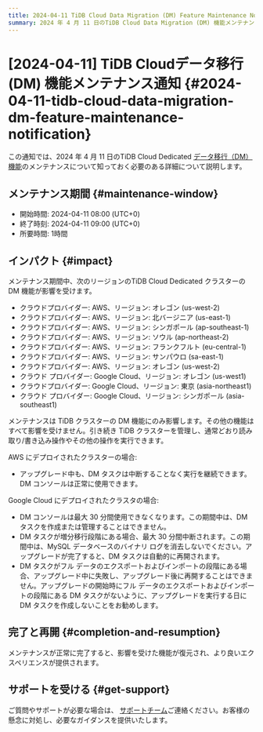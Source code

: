 ```yaml
---
title: 2024-04-11 TiDB Cloud Data Migration (DM) Feature Maintenance Notification
summary: 2024 年 4 月 11 日のTiDB Cloud Data Migration (DM) 機能メンテナンスの詳細 (メンテナンス ウィンドウや影響など) について説明します。
---
```


# [2024-04-11] TiDB Cloudデータ移行 (DM) 機能メンテナンス通知 {#2024-04-11-tidb-cloud-data-migration-dm-feature-maintenance-notification}

この通知では、2024 年 4 月 11 日のTiDB Cloud Dedicated [データ移行（DM）機能](/tidb-cloud/migrate-from-mysql-using-data-migration.md)のメンテナンスについて知っておく必要のある詳細について説明します。

## メンテナンス期間 {#maintenance-window}

-   開始時間: 2024-04-11 08:00 (UTC+0)
-   終了時刻: 2024-04-11 09:00 (UTC+0)
-   所要時間: 1時間

## インパクト {#impact}

メンテナンス期間中、次のリージョンのTiDB Cloud Dedicated クラスターの DM 機能が影響を受けます。

-   クラウドプロバイダー: AWS、リージョン: オレゴン (us-west-2)
-   クラウドプロバイダー: AWS、リージョン: 北バージニア (us-east-1)
-   クラウドプロバイダー: AWS、リージョン: シンガポール (ap-southeast-1)
-   クラウドプロバイダー: AWS、リージョン: ソウル (ap-northeast-2)
-   クラウドプロバイダー: AWS、リージョン: フランクフルト (eu-central-1)
-   クラウドプロバイダー: AWS、リージョン: サンパウロ (sa-east-1)
-   クラウドプロバイダー: AWS、リージョン: オレゴン (us-west-2)
-   クラウド プロバイダー: Google Cloud、リージョン: オレゴン (us-west1)
-   クラウドプロバイダー: Google Cloud、リージョン: 東京 (asia-northeast1)
-   クラウド プロバイダー: Google Cloud、リージョン: シンガポール (asia-southeast1)

メンテナンスは TiDB クラスターの DM 機能にのみ影響します。その他の機能はすべて影響を受けません。引き続き TiDB クラスターを管理し、通常どおり読み取り/書き込み操作やその他の操作を実行できます。

AWS にデプロイされたクラスターの場合:

-   アップグレード中も、DM タスクは中断することなく実行を継続できます。DM コンソールは正常に使用できます。

Google Cloud にデプロイされたクラスタの場合:

-   DM コンソールは最大 30 分間使用できなくなります。この期間中は、DM タスクを作成または管理することはできません。
-   DM タスクが増分移行段階にある場合、最大 30 分間中断されます。この期間中は、MySQL データベースのバイナリ ログを消去しないでください。アップグレードが完了すると、DM タスクは自動的に再開されます。
-   DM タスクがフル データのエクスポートおよびインポートの段階にある場合、アップグレード中に失敗し、アップグレード後に再開することはできません。アップグレードの開始時にフル データのエクスポートおよびインポートの段階にある DM タスクがないように、アップグレードを実行する日に DM タスクを作成しないことをお勧めします。

## 完了と再開 {#completion-and-resumption}

メンテナンスが正常に完了すると、影響を受けた機能が復元され、より良いエクスペリエンスが提供されます。

## サポートを受ける {#get-support}

ご質問やサポートが必要な場合は、 [サポートチーム](/tidb-cloud/tidb-cloud-support.md)ご連絡ください。お客様の懸念に対処し、必要なガイダンスを提供いたします。
